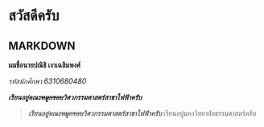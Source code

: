 # สวัสดีครับ
## MARKDOWN
**ผมชื่อนายปณิธิ เงาเฉลิมพงศ์**

*รหัสนักศึกษา 6310680480*

***เรียนอยู่คณะ~~หมูกรอบ~~วิศวกรรมศาสตร์สาขาไฟฟ้าครับ***

>***เรียนอยู่คณะ~~หมูกรอบ~~วิศวกรรมศาสตร์สาขาไฟฟ้าครับ*** เรียนอยู่มหาวิทยาลัยธรรมศาสตร์ครับ

